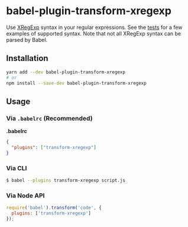 # babel-plugin-transform-xregexp

Use [XRegExp] syntax in your regular expressions. See the [tests] for a few
examples of supported syntax. Note that not all XRegExp syntax can be parsed by
Babel.

[XRegExp]: http://xregexp.com/
[tests]: test/fixtures/

## Installation

```sh
yarn add --dev babel-plugin-transform-xregexp
# or
npm install --save-dev babel-plugin-transform-xregexp
```

## Usage

### Via `.babelrc` (Recommended)

**.babelrc**

```json
{
  "plugins": ["transform-xregexp"]
}
```

### Via CLI

```sh
$ babel --plugins transform-xregexp script.js
```

### Via Node API

```javascript
require('babel').transform('code', {
  plugins: ['transform-xregexp']
});
```
